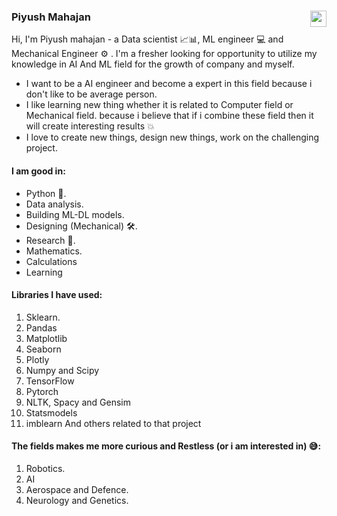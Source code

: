 ### Piyush Mahajan [<img align = 'right' width = '26px' height = '26px' src = "https://user-images.githubusercontent.com/71897685/149906234-c0f1587b-49e5-4cbf-9034-a00f59ae2cf2.png" />][Linkedin]

Hi, I'm Piyush mahajan - a Data scientist 📈📊, ML engineer 💻 and Mechanical Engineer ⚙ . I'm a fresher looking for opportunity to utilize my knowledge in AI And ML field for the growth of company and myself.
- I want to be a AI engineer and become a expert in this field because i don't like to be average person.
- I like learning new thing whether it is related to Computer field or Mechanical field. because i believe that if i combine these field then it will create interesting results 💥
- I love to create new things, design new things, work on the challenging project.

#### I am good in:
- Python 🐍.
- Data analysis.
- Building ML-DL models.
- Designing (Mechanical) 🛠.
- Research 🚀.
- Mathematics.
- Calculations
- Learning 

#### Libraries I have used:
1. Sklearn.
2. Pandas
3. Matplotlib
4. Seaborn
5. Plotly
6. Numpy and Scipy
7. TensorFlow
8. Pytorch
9. NLTK, Spacy and Gensim
10. Statsmodels
11. imblearn
And others related to that project

#### The fields makes me more curious and Restless (or i am interested in) 😅:
1. Robotics.
2. AI
3. Aerospace and Defence.
4. Neurology and Genetics.



[Linkedin]: https://www.linkedin.com/in/piyushmahajan98
